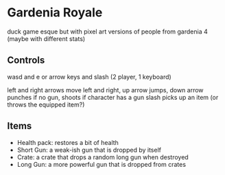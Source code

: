 # Gardenia Royale

duck game esque but with pixel art versions of people from gardenia 4 (maybe with different stats)

## Controls

wasd and e or arrow keys and slash (2 player, 1 keyboard)

left and right arrows move left and right,
up arrow jumps, 
down arrow punches if no gun, shoots if character has a gun
slash picks up an item (or throws the equipped item?)

## Items

* Health pack: restores a bit of health 
* Short Gun: a weak-ish gun that is dropped by itself
* Crate: a crate that drops a random long gun when destroyed
* Long Gun: a more powerful gun that is dropped from crates

